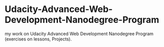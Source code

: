 # Udacity-Advanced-Web-Development-Nanodegree-Program
my work on Udacity Advanced Web Development Nanodegree Program   (exercises on lessons, Projects).
